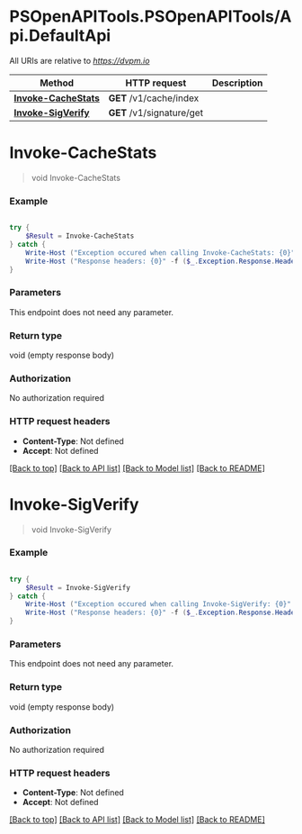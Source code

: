 # PSOpenAPITools.PSOpenAPITools/Api.DefaultApi

All URIs are relative to *https://dvpm.io*

Method | HTTP request | Description
------------- | ------------- | -------------
[**Invoke-CacheStats**](DefaultApi.md#Invoke-CacheStats) | **GET** /v1/cache/index | 
[**Invoke-SigVerify**](DefaultApi.md#Invoke-SigVerify) | **GET** /v1/signature/get | 


<a name="Invoke-CacheStats"></a>
# **Invoke-CacheStats**
> void Invoke-CacheStats<br>



### Example
```powershell

try {
    $Result = Invoke-CacheStats
} catch {
    Write-Host ("Exception occured when calling Invoke-CacheStats: {0}" -f ($_.ErrorDetails | ConvertFrom-Json))
    Write-Host ("Response headers: {0}" -f ($_.Exception.Response.Headers | ConvertTo-Json))
}
```

### Parameters
This endpoint does not need any parameter.

### Return type

void (empty response body)

### Authorization

No authorization required

### HTTP request headers

 - **Content-Type**: Not defined
 - **Accept**: Not defined

[[Back to top]](#) [[Back to API list]](../README.md#documentation-for-api-endpoints) [[Back to Model list]](../README.md#documentation-for-models) [[Back to README]](../README.md)

<a name="Invoke-SigVerify"></a>
# **Invoke-SigVerify**
> void Invoke-SigVerify<br>



### Example
```powershell

try {
    $Result = Invoke-SigVerify
} catch {
    Write-Host ("Exception occured when calling Invoke-SigVerify: {0}" -f ($_.ErrorDetails | ConvertFrom-Json))
    Write-Host ("Response headers: {0}" -f ($_.Exception.Response.Headers | ConvertTo-Json))
}
```

### Parameters
This endpoint does not need any parameter.

### Return type

void (empty response body)

### Authorization

No authorization required

### HTTP request headers

 - **Content-Type**: Not defined
 - **Accept**: Not defined

[[Back to top]](#) [[Back to API list]](../README.md#documentation-for-api-endpoints) [[Back to Model list]](../README.md#documentation-for-models) [[Back to README]](../README.md)

